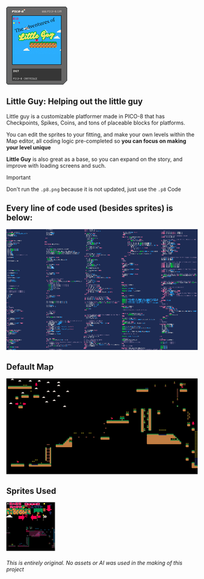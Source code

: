 ![Cartridge Image](https://github.com/rhenryw/littleguy-PICO-8/blob/a6497fe2b1710406d4c56348c94cc3650d719001/littleguy.p8.png)

## Little Guy: Helping out the little guy 

Little guy is a customizable platformer made in PICO-8 that has Checkpoints, Spikes, Coins, and tons of placeable blocks for platforms. 

You can edit the sprites to your fitting, and make your own levels within the Map editor, all coding logic pre-completed so __you can focus on making your level unique__

__Little Guy__ is also great as a base, so you can expand on the story, and improve with loading screens and such.

> [!IMPORTANT]
> Don't run the `.p8.png` because it is not updated, just use the `.p8`
Code


Every line of code used (besides sprites) is below:
--

![Lua codemap](https://github.com/rhenryw/littleguy-PICO-8/blob/2798735cd0672c2ffb6fbc74652005f584119f12/littleguy.lua.png)

Default Map
--
![Default Little Guy Map](https://github.com/rhenryw/littleguy-PICO-8/blob/2798735cd0672c2ffb6fbc74652005f584119f12/littleguy.map.png)

Sprites Used
--
![Sprite Sheet](https://github.com/rhenryw/littleguy-PICO-8/blob/2798735cd0672c2ffb6fbc74652005f584119f12/littleguy.png)

###### This is entirely original. No assets or AI was used in the making of this project
